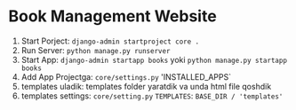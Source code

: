 # Book Management Website

1. Start Porject: `django-admin startproject core .`
2. Run Server: `python manage.py runserver`
3. Start App: `django-admin startapp books` yoki `python manage.py startapp books`
4. Add App Projectga: `core/settings.py` 'INSTALLED_APPS`
5. templates uladik: templates folder yaratdik va unda html file qoshdik
6. templates settings: `core/setting.py` `TEMPLATES`: `BASE_DIR / 'templates'`
